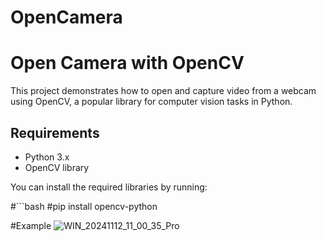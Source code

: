 # OpenCamera

# Open Camera with OpenCV

This project demonstrates how to open and capture video from a webcam using OpenCV, a popular library for computer vision tasks in Python.

## Requirements

- Python 3.x
- OpenCV library

You can install the required libraries by running:

#```bash
#pip install opencv-python

#Example
![WIN_20241112_11_00_35_Pro](https://github.com/user-attachments/assets/e743a6fc-8b08-4ebc-baf9-f177e6aa82e3)
